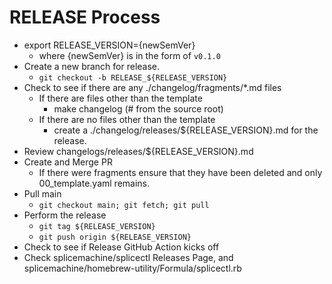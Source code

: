 # RELEASE Process

- export RELEASE_VERSION={newSemVer}
  - where {newSemVer} is in the form of `v0.1.0`
- Create a new branch for release.
  - `git checkout -b RELEASE_${RELEASE_VERSION}`
- Check to see if there are any ./changelog/fragments/*.md files
  - If there are files other than the template
    - make changelog  (# from the source root)
  - If there are no files other than the template
    - create a ./changelog/releases/${RELEASE_VERSION}.md for the release.
- Review changelogs/releases/${RELEASE_VERSION}.md
- Create and Merge PR
  - If there were fragments ensure that they have been deleted and only 00_template.yaml remains.
- Pull main
  - `git checkout main; git fetch; git pull`
- Perform the release
  - `git tag ${RELEASE_VERSION}`
  - `git push origin ${RELEASE_VERSION}`
- Check to see if Release GitHub Action kicks off
- Check splicemachine/splicectl Releases Page, and splicemachine/homebrew-utility/Formula/splicectl.rb
